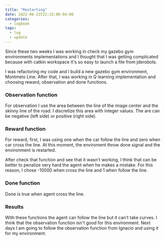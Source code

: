 ```yaml
---
title: "Restarting"
date: 2022-06-23T22:15:00-04:00
categories:
  - logbook
tags:
  - log
  - update
---
```


Since these two weeks I was working in check my gazebo gym environments implementations and I thought that I was getting complicated because with catkin workspace it's so easy to launch a file from jderobots.

I was refactoring my code and I build a new gazebo gym environment, Montmelo Line. After that, I was working in Q learning implementation and choosing reward, observation and done functions.

### Observation function

For observation I use the area between the line of the image center and the skinny line of the road. I discretize this area with integer values. The are can be negative (left side) or positive (right side).

### Reward function

For reward, first, I was using one when the car follow the line and zero when car cross the line. At this moment, the enviroment throw done signal and the environment is restarted.

After check that function and see that it wasn't working, I think that can be better to penalize very hard the agent when he makes a mistake. For this reason, I chose -10000 when cross the line and 1 when follow the line.

### Done function

Done is true when agent cross the line.

### Results

With these functions the agent can follow the line but it can't take curves. I think that the observation function isn't good for this environment. Next days I am going to follow the observation function from Ignacio and using it for my environment. 
